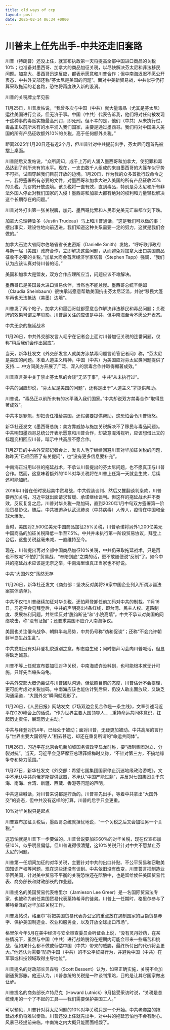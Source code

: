 ```yaml
---
title: old ways of ccp
layout: post
date: 2025-02-14 06:34 +0000
---
```


# 川普未上任先出手-中共还走旧套路

川普（特朗普）还没上任，就宣布执政第一天将提高全部中国进口商品的关税10%；也准备对墨西哥、加拿大的商品加征关税，以尽快解决芬太尼和非法移民问题。加拿大、墨西哥迅速反应，都表示愿意和川普合作；但中南海迟迟不愿公开表态，中共外交部还称“芬太尼是美国的问题”。面对中美新贸易战，中共似乎仍打算采取拖延的老套路，恐怕将再度跌入新的漩涡。

川普的关税牌立竿见影

11月25日，川普发帖说，“我曾多次与中国（中共）就大量毒品（尤其是芬太尼）运往美国进行会谈，但无济于事。中国（中共）代表告诉我，他们将对任何被发现干这种事的毒贩实施最高刑罚，即死刑。但不幸的是，他们（中共）从未执行过，毒品正以前所未有的水平涌入我们国家，主要是通过墨西哥。我们将对中国进入美国的所有产品征收额外10%的关税，高于任何额外关税。”

距离2025年1月20日还有近2个月，但川普针对中共提前出手，芬太尼问题首先被摆上桌面。

川普随后又发帖说，“众所周知，成千上万的人涌入墨西哥和加拿大，使犯罪和毒品达到了前所未有的水平。现在，一支由数千人组成的来自墨西哥的大篷车似乎势不可挡，试图穿越我们目前开放的边境。1月20日，作为我的众多首批行政命令之一，我将签署所有必要的文件，对墨西哥和加拿大进入美国的所有产品征收25%的关税，荒谬的开放边境。该关税将一直有效，直到毒品，特别是芬太尼和所有非法外国人停止对我们国家的入侵！墨西哥和加拿大都有绝对的权利和力量轻松解决这个长期存在的问题。”

川普对外打出第一张关税牌，加元、墨西哥比索和人民币兑美元汇率都立刻下跌。

加拿大总理特鲁多（Justin Trudeau）马上和川普通话，“这是我们可以做的事：摆出事实，建设性地向前迈进。我们知道这种关系需要一定的努力，这就是我们会做的。”

加拿大石油大省阿尔伯塔省省长史密斯（Danielle Smith）发帖，“呼吁联邦政府与新一届（美国）政府合作，立即解决这些问题，从而避免对加拿大出口美国商品征收不必要的关税。”加拿大商会首席经济学家塔普（Stephen Tapp）强调，“我们认为应该认真对待川普的话。”

美国和加拿大是盟友，双方合作应理所应当，问题应该不难解决。

墨西哥已是美国最大进口贸易伙伴，当然也不能怠慢。墨西哥总统辛鲍姆（Claudia Sheinbaum）很快承诺愿意帮助美国抗击芬太尼泛滥，并说“移民大篷车再也无法抵达（美墨）边境”。

川普发了两个帖子，加拿大和墨西哥就都愿意合作解决非法移民和毒品问题；关税牌的效果可谓立竿见影。川普最关注的应该是中共，但中南海至今不愿公开表态。

中共无奈的拖延战术

11月26日，中共外交部发言人毛宁在记者会上面对川普加征关税的连番问题，仅称“稍后我们会作出回应”。

当天，新华社发文《外交部发言人就美方涉禁毒问题言论答记者问》称，“芬太尼是美国的问题。本着人道主义精神，中国（中共）为美国应对芬太尼类问题提供了支持……中方同美方开展了广泛、深入的禁毒合作并取得顯著成效。”

川普直言美中关于禁止芬太尼的会谈“无济于事”，中共“从未执行过”。

中共的回应却说，“芬太尼是美国的问题”，还称是出于“人道主义”才提供帮助。

川普说，“毒品正以前所未有的水平涌入我们国家。”中共却说双方禁毒合作“取得显著成效”。

中共本是罪魁，却把责任推给美国，还假装要提供帮助，这恐怕会令川普愤怒。

新华社还发文《墨西哥总统：美方靠威胁与施加关税解决不了移民与毒品问题》。中共明知墨西哥总统公开表示愿意和川普合作，却故意混淆视听，应该想借此文的标题变相回应川普，暗示中共高层不愿合作。

11月27日的中共外交部记者会上，发言人毛宁继续回避川普对华加征关税的问题，称昨天“已经回答了有关提问”，也“没有更多信息要补充”。

中南海正沿用以往的拖延战术，不承认川普提出的芬太尼问题，也不愿真正与川普合作。然而，这意味着额外的10%对华关税将在川普上任第一天就会生效，后续还可能加码。

2018年川普在任时发起美中贸易战，中共假装谈判、然后又推翻谈判条款，川普要再加关税，习近平就出面请求暂缓、承诺继续谈判。但这样的拖延战术并不奏效，反反复复之后，川普对华关税一路加码，直到2020年1月中旬双方签署第一阶段贸易协议。随后，中共被迫承认武汉肺炎（中共病毒）人传人，疫情在中国和全球大爆发。

当时，美国对2,500亿美元中国商品加征25%关税，川普承诺将另外1,200亿美元中国商品的加征关税降低一半至7.5%。中共并未执行第一阶段贸易协议，拜登上台后，这些关税丝毫未减，一直维持至今。

现在，川普提出再对全部中国商品加征10%关税，中共仍采取拖延战术，只是再也不敢喊“不怕打”贸易战、“奉陪到底”之类的话，更不敢随便说“反制”了。如今中共的拖延战术应该是无奈之举，中南海里谁真正当家也不好说。

中共“大国外交”荡然无存

11月26日，新华社还发文《商务部：坚决反对美将29家中国企业列入所谓涉疆法案实体清单》。

中共不仅怕川普继续加征对华关税，还怕拜登卸任前加码对中共的制裁。11月16日，习近平会见拜登后，中共的声明亮出4条红线，即台湾、民主人权、道路制度、发展权利问题，并继续反对“脱钩断链”和“小院高墙”。中共不承认对美国的网络攻击，称“没有证据”；还要求美国不应介入南海争议。

美国也关注俄乌战争、朝鲜半岛局势，中共仍号称“劝和促谈”；还称“不会允许朝鲜半岛生战生乱”。

中共党魁没有对拜登礼貌道别之意，却态度生硬；同时借拜习会向川普喊话，但显得缺乏诚意。

川普不等上任就宣布要加征对华关税，中南海或许没料到，也可能根本就无计可施，只好先当缩头乌龟。

中共外交部大概仍尝试与川普团队沟通，但依照目前的态度，川普估计不会搭理，更可能考虑对关税加码。中南海应该也能估计到后果，仍没人敢出面放软，又缺乏沟通渠道，“大国外交”瞬间就现形了。

11月26日，《人民日报》网站发文《7场双边会见合作是一条主线》，文章引述习近平在G20峰会上的话说，“作为世界主要大国领导人……秉持命运共同体意识，扛起历史责任，展现历史主动。”

中共与拜登对抗4年，已经处于被动；面对川普，无疑更加被动。中共高层的言行与“世界主要大国领导人”相去甚远，却还在重复所谓的“命运共同体”。

11月26日，习近平在北京会见新加坡国务资政李显龙时称，要“抵制集团对立、分裂对抗”。当天，习近平会见萨摩亚总理菲娅梅时又称，“不针对第三方，不搞地缘争夺和势力范围。”

11月27日，新华社发文《外交部：希望七国集团国家停止沉迷地缘政治游戏》。文中不承认中共向俄罗斯提供武器，不承认“中国产能过剩”，并反对七国集团关于东海、南海、台湾、新疆、西藏、香港等问题的声明。

中共这些喊话，对川普来说都是拧劲的。川普率先出手，等着中共拿出“大国外交”的姿态，但中共没有这样的打算，川普的后手只会更重。

10%对华关税只是起点

川普宣布加征关税后，墨西哥总统就担忧地说，“一个关税之后又会加征另一个关税。”

这恐怕就是川普下一步要做的。川普曾说要加征60%的对华关税，现在仅宣布加征10%，似乎明显偏低。但川普说得很清楚，这10%关税只针对中共不愿禁止芬太尼的问题。

川普第一任期间加征的对华关税，主要针对中共的出口补贴、不公平贸易和窃取美国知识产权等问题，现在这些还没有谈到。中共依旧没有改变，川普誓言把制造业带回美国，针对美中贸易不平衡的关税恐怕还在酝酿中，也是留给候任美国贸易代表、商务部长和财政部长的作业题。

川普提名的美国贸易代表格里尔（Jamieson Lee Greer）是一名国际贸易法专家，也被称为前任美国贸易代表莱特希泽的徒弟。川普上一任期时，格里尔参与了莱特希泽的对华加征关税工作。

川普发帖说，格里尔“将把美国贸易代表办公室的重点放在遏制国家的巨额贸易赤字、保护美国制造业、农业和服务业，以及开放全球出口市场”。

格里尔今年5月在美中经济与安全审查委员会听证会上说，“没有灵丹妙药，在某些情况下，虽然与中国（中共）进行战略脱钩在短期内可能会带来一些痛苦和挑战，但如果什么都不做或低估中国（中共）带来的威胁，最终所付出的代价将会更大。”他还认为需要“防范中国（中共）的不公平贸易行为，并避免中国（中共）在军事或科技领域取得主导地位”。

川普提名的财政部长贝森特（Scott Bessent）认为，如果正确实施，关税不会加剧通货膨胀。他还认为，川普总统的关税是一种谈判策略，目的是让其它国家做出让步。

川普提名的商务部长卢特尼克（Howard Lutnick）9月接受采访时说，“关税是总统使用的一个了不起的工具——我们需要保护美国工人。”

可以预见，川普针对芬太尼问题的10%对华关税只是一个开始。中共老套路的拖延战术仍将难以奏效。川普还没上任就先出手，对中共的拖延恐怕也不会有耐心。风暴已经提前来临，中南海之内大概只能面面相觑了。
